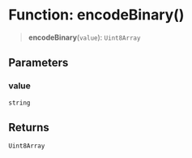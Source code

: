 # Function: encodeBinary()

> **encodeBinary**(`value`): `Uint8Array`

## Parameters

### value

`string`

## Returns

`Uint8Array`

